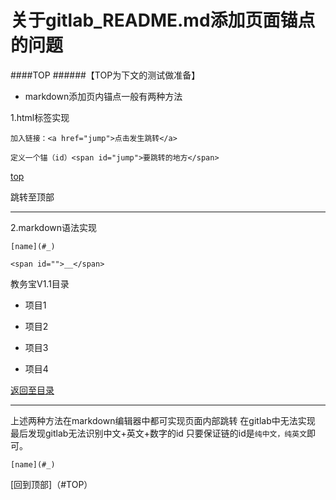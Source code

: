 # 关于gitlab_README.md添加页面锚点的问题

####TOP
######【TOP为下文的测试做准备】

*  markdown添加页内锚点一般有两种方法

1.html标签实现
```
加入链接：<a href="jump">点击发生跳转</a>

定义一个锚（id）<span id="jump">要跳转的地方</span>
```

<a href="top">top</a>

<span id="top">跳转至顶部</span>


***

2.markdown语法实现

```
[name](#_)

<span id="">__</span>
```

<span id="1">教务宝V1.1目录</span>

* 项目1

* 项目2

* 项目3

* 项目4

[返回至目录](#1)

*** 

上述两种方法在markdown编辑器中都可实现页面内部跳转
在gitlab中无法实现
最后发现gitlab无法识别中文+英文+数字的id
只要保证链的id是`纯中文，纯英文`即可。

```
[name](#_)
```

[回到顶部]（#TOP）
